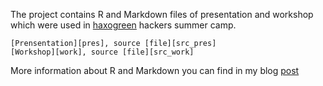 The project contains R and Markdown files of presentation and workshop which were used in [haxogreen][hack] hackers summer camp.


    [Prensentation][pres], source [file][src_pres]
    [Workshop][work], source [file][src_work]

More information about R and Markdown you can find in my blog [post][post]

[hack]: www.haxogreen.lu
[pres]: http://dl.dropbox.com/u/6360678/presentation.html
[work]: http://dl.dropbox.com/u/6360678/workshop.html
[src_pres]: https://github.com/kafka399/haxogreen.lu/blob/master/presentation.Rmd
[src_work]: https://github.com/kafka399/haxogreen.lu/blob/master/workshop.Rmd
[post]: http://www.investuotojas.eu/2012/08/01/building-a-presentation-report-or-paper-in-r/
